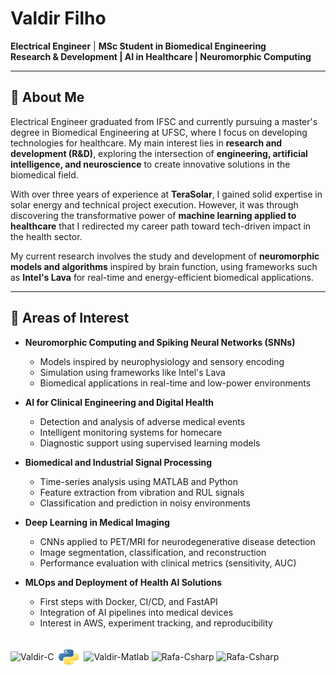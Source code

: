 # Valdir Filho

**Electrical Engineer** | **MSc Student in Biomedical Engineering**  
**Research & Development | AI in Healthcare | Neuromorphic Computing**

---

## 🧠 About Me

Electrical Engineer graduated from IFSC and currently pursuing a master's degree in Biomedical Engineering at UFSC, where I focus on developing technologies for healthcare. My main interest lies in **research and development (R&D)**, exploring the intersection of **engineering, artificial intelligence, and neuroscience** to create innovative solutions in the biomedical field.

With over three years of experience at **TeraSolar**, I gained solid expertise in solar energy and technical project execution. However, it was through discovering the transformative power of **machine learning applied to healthcare** that I redirected my career path toward tech-driven impact in the health sector.

My current research involves the study and development of **neuromorphic models and algorithms** inspired by brain function, using frameworks such as **Intel's Lava** for real-time and energy-efficient biomedical applications.

---

## 🔬 Areas of Interest

- **Neuromorphic Computing and Spiking Neural Networks (SNNs)**
  - Models inspired by neurophysiology and sensory encoding
  - Simulation using frameworks like Intel's Lava
  - Biomedical applications in real-time and low-power environments

- **AI for Clinical Engineering and Digital Health**
  - Detection and analysis of adverse medical events
  - Intelligent monitoring systems for homecare
  - Diagnostic support using supervised learning models

- **Biomedical and Industrial Signal Processing**
  - Time-series analysis using MATLAB and Python
  - Feature extraction from vibration and RUL signals
  - Classification and prediction in noisy environments

- **Deep Learning in Medical Imaging**
  - CNNs applied to PET/MRI for neurodegenerative disease detection
  - Image segmentation, classification, and reconstruction
  - Performance evaluation with clinical metrics (sensitivity, AUC)

- **MLOps and Deployment of Health AI Solutions**
  - First steps with Docker, CI/CD, and FastAPI
  - Integration of AI pipelines into medical devices
  - Interest in AWS, experiment tracking, and reproducibility



<div style="display: inline_block"><br>
  
  <img align="center" alt="Valdir-C" height="30" width="40" src="https://cdn.jsdelivr.net/gh/devicons/devicon/icons/c/c-original.svg">
  <img align="center" alt="Rafa-Python" height="30" width="40" src="https://raw.githubusercontent.com/devicons/devicon/master/icons/python/python-original.svg">
  <img align="center" alt="Valdir-Matlab" height="30" width="40" src="https://cdn.jsdelivr.net/gh/devicons/devicon/icons/matlab/matlab-original.svg">
  <img align="center" alt="Rafa-Csharp" height="30" width="40" src="https://cdn.jsdelivr.net/gh/devicons/devicon/icons/arduino/arduino-original.svg">
  <img align="center" alt="Rafa-Csharp" height="30" width="40" src="https://cdn.jsdelivr.net/gh/devicons/devicon/icons/embeddedc/embeddedc-original.svg">
  
</div>
<!--
**Valdirff/valdirff** is a ✨ _special_ ✨ repository because its `README.md` (this file) appears on your GitHub profile.

Here are some ideas to get you started:

- 🔭 I’m currently working on ...
- 🌱 I’m currently learning ...
- 👯 I’m looking to collaborate on ...
- 🤔 I’m looking for help with ...
- 💬 Ask me about ...
- 📫 How to reach me: ...
- 😄 Pronouns: ...
- ⚡ Fun fact: ...
-->
